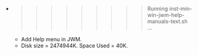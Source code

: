 * >>>>>>>>> Running inst-min-win-jwm-help-manuals-text.sh ...
  * Add Help menu in JWM.
  * Disk size = 2474944K. Space Used = 40K.
